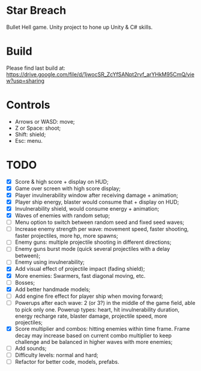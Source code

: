 # Star Breach

Bullet Hell game. Unity project to hone up Unity & C# skills. 

# Build

Please find last build at: https://drive.google.com/file/d/1jwocSR_ZcYfSANpt2rvf_arYHkM95CmQ/view?usp=sharing

# Controls

- Arrows or WASD: move;
- Z or Space: shoot;
- Shift: shield;
- Esc: menu.

# TODO

- [x] Score & high score + display on HUD;
- [x] Game over screen with high score display;
- [x] Player invulnerability window after receiving damage + animation;
- [x] Player ship energy, blaster would consume that + display on HUD;
- [x] Invulnerability shield, would consume energy + animation;
- [x] Waves of enemies with random setup;
- [ ] Menu option to switch between random seed and fixed seed waves;
- [ ] Increase enemy strength per wave: movement speed, faster shooting,
faster projectiles, more hp, more spawns;
- [ ] Enemy guns: multiple projectile shooting in different directions;
- [ ] Enemy guns burst mode (quick several projectiles with a delay between);
- [ ] Enemy using invulnerability;
- [x] Add visual effect of projectile impact (fading shield);
- [x] More enemies: Swarmers, fast diagonal moving, etc.
- [ ] Bosses;
- [x] Add better handmade models;
- [ ] Add engine fire effect for player ship when moving forward;
- [ ] Powerups after each wave: 2 (or 3?) in the middle of the game field,
able to pick only one.
Powerup types: heart, hit invulnerability duration, energy recharge rate,
blaster damage, projectile speed, more projectiles;
- [x] Score multiplier and combos: hitting enemies within time frame.
Frame decay may increase based on current combo multiplier to keep
challenge and be balanced in higher waves with more enemies;
- [ ] Add sounds;
- [ ] Difficulty levels: normal and hard;
- [ ] Refactor for better code, models, prefabs.
